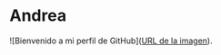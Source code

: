 # Andrea
![Bienvenido a mi perfil de GitHub]([URL de la imagen](https://media.giphy.com/media/yrhhmre5fN2PtRujfo/giphy.gif)).
